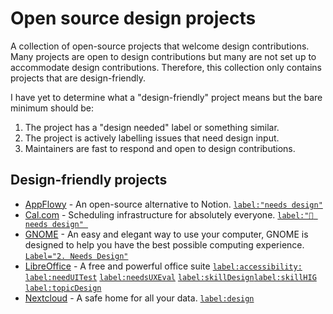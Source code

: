 # Open source design projects

A collection of open-source projects that welcome design contributions. Many projects are open to design contributions but many are not set up to accommodate design contributions. Therefore, this collection only contains projects that are design-friendly.

I have yet to determine what a "design-friendly" project means but the bare minimum should be:
1. The project has a "design needed" label or something similar.
2. The project is actively labelling issues that need design input.
3. Maintainers are fast to respond and open to design contributions.

## Design-friendly projects

- [AppFlowy](https://github.com/AppFlowy-IO/AppFlowy) - An open-source alternative to Notion. [`label:"needs design"`](https://github.com/AppFlowy-IO/AppFlowy/issues?q=is%3Aopen+is%3Aissue+label%3A%22needs+design%22) 
- [Cal.com](https://github.com/calcom/cal.com) - Scheduling infrastructure for absolutely everyone. [`label:"🎨 needs design" `](https://github.com/calcom/cal.com/issues?q=is%3Aopen+is%3Aissue+label%3A%22%F0%9F%8E%A8+needs+design%22) 
- [GNOME](https://www.gnome.org/) - An easy and elegant way to use your computer, GNOME is designed to help you have the best possible computing experience. [`Label="2. Needs Design"`](https://gitlab.gnome.org/groups/GNOME/-/issues/?sort=created_date&state=opened&label_name%5B%5D=2.%20Needs%20Design&first_page_size=20) 
- [LibreOffice](https://www.libreoffice.org/) - A free and powerful office suite [`label:accessibility:`](https://bugs.documentfoundation.org/buglist.cgi?keywords=accessibility&resolution=---) [`label:needUITest`](https://bugs.documentfoundation.org/buglist.cgi?keywords=needUITest&resolution=---) [`label:needsUXEval`](https://bugs.documentfoundation.org/buglist.cgi?keywords=needsUXEval&resolution=---skillDesign) [`label:skillDesign`](https://bugs.documentfoundation.org/buglist.cgi?keywords=skillDesign&resolution=---)[`label:skillHIG`](https://bugs.documentfoundation.org/buglist.cgi?keywords=skillHIG&resolution=---) [`label:topicDesign`](https://bugs.documentfoundation.org/buglist.cgi?keywords=topicDesign&resolution=---) 
- [Nextcloud](https://github.com/nextcloud) - A safe home for all your data. [`label:design`](https://github.com/nextcloud/server/issues?q=is%3Aopen+is%3Aissue+label%3Adesign) 
